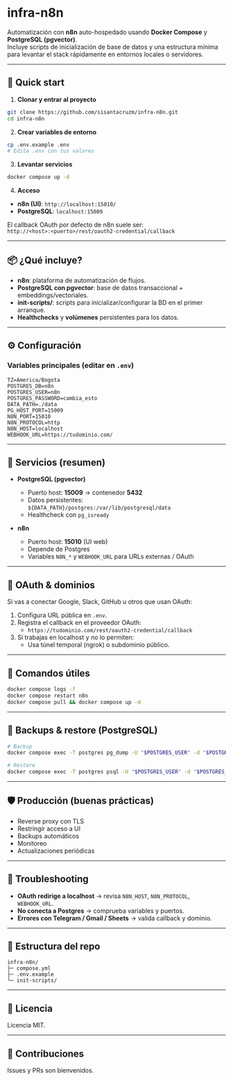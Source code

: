 # infra-n8n

Automatización con **n8n** auto-hospedado usando **Docker Compose** y **PostgreSQL (pgvector)**.  
Incluye scripts de inicialización de base de datos y una estructura mínima para levantar el stack rápidamente en entornos locales o servidores.

---

## 🚀 Quick start

1) **Clonar y entrar al proyecto**
```bash
git clone https://github.com/sisantacruzm/infra-n8n.git
cd infra-n8n
```

2) **Crear variables de entorno**
```bash
cp .env.example .env
# Edita .env con tus valores
```

3) **Levantar servicios**
```bash
docker compose up -d
```

4) **Acceso**
- **n8n (UI)**: `http://localhost:15010/`
- **PostgreSQL**: `localhost:15009`

El callback OAuth por defecto de n8n suele ser:  
`http://<host>:<puerto>/rest/oauth2-credential/callback`  

---

## 📦 ¿Qué incluye?

- **n8n**: plataforma de automatización de flujos.
- **PostgreSQL con pgvector**: base de datos transaccional + embeddings/vectoriales.
- **init-scripts/**: scripts para inicializar/configurar la BD en el primer arranque.
- **Healthchecks** y **volúmenes** persistentes para los datos.

---

## ⚙️ Configuración

### Variables principales (editar en `.env`)
```env
TZ=America/Bogota
POSTGRES_DB=n8n
POSTGRES_USER=n8n
POSTGRES_PASSWORD=cambia_esto
DATA_PATH=./data
PG_HOST_PORT=15009
N8N_PORT=15010
N8N_PROTOCOL=http
N8N_HOST=localhost
WEBHOOK_URL=https://tudominio.com/
```

---

## 🧱 Servicios (resumen)

- **PostgreSQL (pgvector)**
  - Puerto host: **15009** → contenedor **5432**
  - Datos persistentes: `${DATA_PATH}/postgres:/var/lib/postgresql/data`
  - Healthcheck con `pg_isready`

- **n8n**
  - Puerto host: **15010** (UI web)
  - Depende de Postgres
  - Variables `N8N_*` y `WEBHOOK_URL` para URLs externas / OAuth

---

## 🔐 OAuth & dominios

Si vas a conectar Google, Slack, GitHub u otros que usan OAuth:

1. Configura URL pública en `.env`.
2. Registra el callback en el proveedor OAuth:
   - `https://tudominio.com/rest/oauth2-credential/callback`
3. Si trabajas en localhost y no lo permiten:
   - Usa túnel temporal (ngrok) o subdominio público.

---

## 🧰 Comandos útiles

```bash
docker compose logs -f
docker compose restart n8n
docker compose pull && docker compose up -d
```

---

## 💾 Backups & restore (PostgreSQL)

```bash
# Backup
docker compose exec -T postgres pg_dump -U "$POSTGRES_USER" -d "$POSTGRES_DB" > backup.sql

# Restore
docker compose exec -T postgres psql -U "$POSTGRES_USER" -d "$POSTGRES_DB" < backup.sql
```

---

## 🛡️ Producción (buenas prácticas)

- Reverse proxy con TLS
- Restringir acceso a UI
- Backups automáticos
- Monitoreo
- Actualizaciones periódicas

---

## 🐞 Troubleshooting

- **OAuth redirige a localhost** → revisa `N8N_HOST`, `N8N_PROTOCOL`, `WEBHOOK_URL`.
- **No conecta a Postgres** → comprueba variables y puertos.
- **Errores con Telegram / Gmail / Sheets** → valida callback y dominio.

---

## 📂 Estructura del repo

```
infra-n8n/
├─ compose.yml
├─ .env.example
└─ init-scripts/
```

---

## 📜 Licencia

Licencia MIT.

---

## 🤝 Contribuciones

Issues y PRs son bienvenidos.
